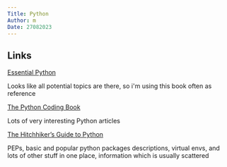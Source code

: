 ```yaml
---
Title: Python
Author: m
Date: 27082023
---
```


## Links

[Essential Python](https://www.programming-books.io/essential/python/)

Looks like all potential topics are there, so i'm using this book often as reference

[The Python Coding Book](https://thepythoncodingbook.com)

Lots of very interesting Python articles

[The Hitchhiker’s Guide to Python](https://docs.python-guide.org/)

PEPs, basic and popular python packages descriptions, virtual envs, and lots of other stuff in one place, information which is usually scattered
